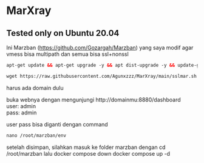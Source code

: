 # MarXray
## Tested only on Ubuntu 20.04 <br>
Ini Marzban (https://github.com/Gozargah/Marzban) yang saya modif agar vmess bisa multipath dan semua bisa ssl+nonssl
  
  ```html
 apt-get update && apt-get upgrade -y && apt dist-upgrade -y && update-grub && reboot
 ```
 ```html
 wget https://raw.githubusercontent.com/Agunxzzz/MarXray/main/sslmar.sh && chmod 755 sslmar.sh && ./sslmar.sh
 ```
 
  harus ada domain dulu
 
buka webnya dengan mengunjungi http://domainmu:8880/dashboard <br>
user: admin <br>
pass: admin

user pass bisa diganti dengan command
```html
nano /root/marzban/env
 ```
setelah disimpan, silahkan masuk ke folder marzban dengan
cd /root/marzban
lalu
docker compose down
docker compose up -d



